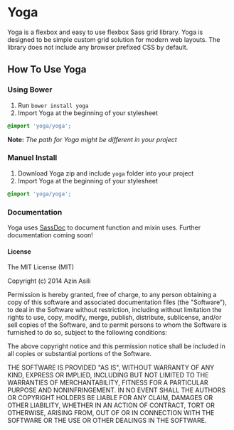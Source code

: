 # Yoga
Yoga is a flexbox and easy to use flexbox Sass grid library. Yoga is
designed to be simple custom grid solution for modern web layouts. The
library does not include any browser prefixed CSS by default.

## How To Use Yoga

### Using Bower
1. Run `bower install yoga`
2. Import Yoga at the beginning of your stylesheet

  ```scss
  @import 'yoga/yoga';
  ```

**Note:** *The path for Yoga might be different in your project*

### Manuel Install
1. Download Yoga zip and include `yoga` folder into your project
2. Import Yoga at the beginning of your stylesheet

  ```scss
  @import 'yoga/yoga';
  ```

### Documentation
Yoga uses [SassDoc](https://github.com/SassDoc/sassdoc) to document function and
mixin uses. Further documentation coming soon!


#### License
The MIT License (MIT)

Copyright (c) 2014 Azin Asili

Permission is hereby granted, free of charge, to any person obtaining a copy of
this software and associated documentation files (the "Software"), to deal in
the Software without restriction, including without limitation the rights to
use, copy, modify, merge, publish, distribute, sublicense, and/or sell copies of
the Software, and to permit persons to whom the Software is furnished to do so,
subject to the following conditions:

The above copyright notice and this permission notice shall be included in all
copies or substantial portions of the Software.

THE SOFTWARE IS PROVIDED "AS IS", WITHOUT WARRANTY OF ANY KIND, EXPRESS OR
IMPLIED, INCLUDING BUT NOT LIMITED TO THE WARRANTIES OF MERCHANTABILITY, FITNESS
FOR A PARTICULAR PURPOSE AND NONINFRINGEMENT. IN NO EVENT SHALL THE AUTHORS OR
COPYRIGHT HOLDERS BE LIABLE FOR ANY CLAIM, DAMAGES OR OTHER LIABILITY, WHETHER
IN AN ACTION OF CONTRACT, TORT OR OTHERWISE, ARISING FROM, OUT OF OR IN
CONNECTION WITH THE SOFTWARE OR THE USE OR OTHER DEALINGS IN THE SOFTWARE.
